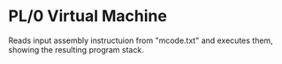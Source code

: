 # PL/0 Virtual Machine

Reads input assembly instructuion from "mcode.txt" and executes them, showing the resulting program stack. 
